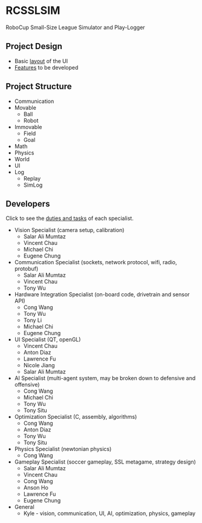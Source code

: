 RCSSLSIM
========

RoboCup Small-Size League Simulator and Play-Logger

Project Design
--------------
+ Basic [layout](https://github.com/uWaterloo-IEEE-StudentBranch/WarBots-CodeRepo/blob/master/RCSSLSIM/design/layout.png) of the UI
+ [Features](https://github.com/uWaterloo-IEEE-StudentBranch/WarBots-CodeRepo/blob/master/RCSSLSIM/design/Features.markdown) to be developed

Project Structure
-----------------
+ Communication
+ Movable
    + Ball
    + Robot
+ Immovable
    + Field
    + Goal
+ Math
+ Physics
+ World
+ UI
+ Log
    + Replay
    + SimLog

Developers
----------
Click to see the [duties and tasks](https://github.com/uWaterloo-IEEE-StudentBranch/WarBots-CodeRepo/blob/master/Documents/duties_SSL.markdown) of each specialist.
+ Vision Specialist (camera setup, calibration)
    + Salar Ali Mumtaz
    + Vincent Chau
    + Michael Chi
    + Eugene Chung
+ Communication Specialist (sockets, network protocol, wifi, radio, protobuf)
    + Salar Ali Mumtaz
    + Vincent Chau
    + Tony Wu
+ Hardware Integration Specialist (on-board code, drivetrain and sensor API)
    + Cong Wang
    + Tony Wu
    + Tony Li
    + Michael Chi
    + Eugene Chung
+ UI Specialist (QT, openGL)
    + Vincent Chau
    + Anton Diaz
    + Lawrence Fu
    + Nicole Jiang
    + Salar Ali Mumtaz
+ AI Specialist (multi-agent system, may be broken down to defensive and offensive)
    + Cong Wang
    + Michael Chi
    + Tony Wu
    + Tony Situ
+ Optimization Specialist (C, assembly, algorithms)
    + Cong Wang
    + Anton Diaz
    + Tony Wu
    + Tony Situ
+ Physics Specialist (newtonian physics)
    + Cong Wang
+ Gameplay Specialist (soccer gameplay, SSL metagame, strategy design)
    + Salar Ali Mumtaz
    + Vincent Chau
    + Cong Wang
    + Anson Ho
    + Lawrence Fu
    + Eugene Chung
+ General
    + Kyle - vision, communication, UI, AI, optimization, physics, gameplay
